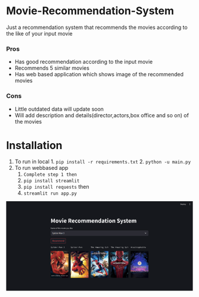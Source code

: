 # Movie-Recommendation-System
Just a recommendation system that recommends the movies according to the like of your input movie

### Pros
- Has good recommendation according to the input movie
- Recommends 5 similar movies
- Has web based application which shows image of the recommended movies

### Cons
- Little outdated data will update soon
- Will add description and details(director,actors,box office and so on) of the movies 

# Installation
1. To run in local 
        1. `` pip install -r requirements.txt ``
        2. ``python -u main.py``
2. To run webbased app 
	1. ``Complete step 1 then``
	2. ``pip install streamlit``
	3. ``pip install requests``
	then
	4. ``streamlit run app.py``


![Image](screenshot.png)
